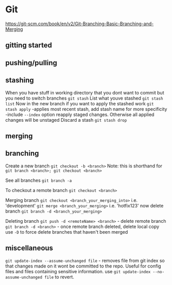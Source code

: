 # Git
https://git-scm.com/book/en/v2/Git-Branching-Basic-Branching-and-Merging

## gitting started

## pushing/pulling

## stashing
When you have stuff in working directory that you dont want to commit but you need to switch branches 
	`git stash`
List what youve stashed
	`git stash list`
Now in the new branch if you want to apply the stashed work
	`git stash apply` -applies most recent stash, add stash name for more specificity
					  -include `--index` option reapply staged changes. Otherwise all applied changes will be unstaged
Discard a stash
	`git stash drop`


## merging

## branching
Create a new branch
	`git checkout -b <branch>`
	Note: this is shorthand for `git branch <branch>; git checkout <branch>`

See all branches
	`git branch -a`

To checkout a remote branch
	`git checkout <branch>`

Merging branch
	`git checkout <branch_your_merging_into>` i.e. 'development'
	`git merge <branch_your_merging>` i.e. 'hotfix123'
	now delete branch
	`git branch -d <branch_your_merging>`

Deleting branch
	`git push -d <remoteName> <branch>` - delete remote branch
	`git branch -d <branch>` - once remote branch deleted, delete local copy
	use `-D` to force delete branches that haven't been merged

## miscellaneous

`git update-index --assume-unchanged file` - removes file from git index so that changes made on it wont be committed to the repo. Useful for config files and files containing sensitive information. use `git update-index --no-assume-unchanged file` to revert.